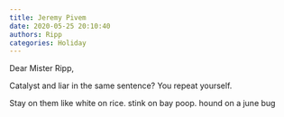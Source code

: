 ```yaml
---
title: Jeremy Pivem
date: 2020-05-25 20:10:40
authors: Ripp
categories: Holiday
---
```


 Dear Mister Ripp,

Catalyst and liar in the same sentence?
You repeat yourself.

Stay on them like white on rice.
stink on bay poop.
hound on a june bug